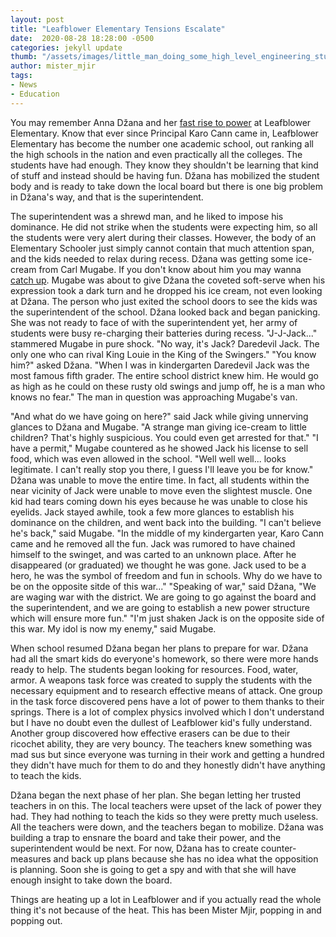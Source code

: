 ```yaml
---
layout: post
title: "Leafblower Elementary Tensions Escalate"
date:  2020-08-28 18:28:00 -0500
categories: jekyll update
thumb: "/assets/images/little_man_doing_some_high_level_engineering_stuff.jpg"
author: mister_mjir
tags:
- News
- Education
---
```


You may remember Anna Džana and her
[fast rise to power](https://hecrenews.github.io/jekyll/update/2020/08/23/student-becomes-president-of-all-clubs-administration-in-panic.html) at Leafblower
Elementary. Know that ever since Principal Karo Cann came in, Leafblower Elementary has become the number one academic school, out ranking all the high schools in the
nation and even practically all the colleges. The students have had enough. They know they shouldn't be learning that kind of stuff and instead should be having fun.
Džana has mobilized the student body and is ready to take down the local board but there is one big problem in Džana's way, and that is the superintendent.

The superintendent was a shrewd man, and he liked to impose his dominance. He did not strike when the students were expecting him, so all the students were very alert
during their classes. However, the body of an Elementary Schooler just simply cannot contain that much attention span, and the kids needed to relax during recess.
Džana was getting some ice-cream from Carl Mugabe. If you don't know about him you may wanna
[catch up](https://hecrenews.github.io/jekyll/update/2020/06/08/mysterious-white-van-parked-outside-school.html). Mugabe was about to give Džana the coveted soft-serve
when his expression took a dark turn and he dropped his ice cream, not even looking at Džana. The person who just exited the school doors to see the kids was the
superintendent of the school. Džana looked back and began panicking. She was not ready to face of with the superintendent yet, her army of students were busy
re-charging their batteries during recess. "J-J-Jack..." stammered Mugabe in pure shock. "No way, it's Jack? Daredevil Jack. The only one who can rival King Louie in
the King of the Swingers." "You know him?" asked Džana. "When I was in kindergarten Daredevil Jack was the most famous fifth grader. The entire school district knew
him. He would go as high as he could on these rusty old swings and jump off, he is a man who knows no fear." The man in question was approaching Mugabe's van.

"And what do we have going on here?" said Jack while giving unnerving glances to Džana and Mugabe. "A strange man giving ice-cream to little children? That's highly
suspicious. You could even get arrested for that." "I have a permit," Mugabe countered as he showed Jack his license to sell food, which was even allowed in the
school. "Well well well... looks legitimate. I can't really stop you there, I guess I'll leave you be for know." Džana was unable to move the entire time. In fact, all
students within the near vicinity of Jack were unable to move even the slightest muscle. One kid had tears coming down his eyes because he was unable to close his
eyelids. Jack stayed awhile, took a few more glances to establish his dominance on the children, and went back into the building. "I can't believe he's back," said
Mugabe. "In the middle of my kindergarten year, Karo Cann came and he removed all the fun. Jack was rumored to have chained himself to the swinget, and was carted to
an unknown place. After he disappeared (or graduated) we thought he was gone. Jack used to be a hero, he was the symbol of freedom and fun in schools. Why do we have
to be on the opposite sitde of this war..." "Speaking of war," said Džana, "We are waging war with the district. We are going to go against the board and the
superintendent, and we are going to establish a new power structure which will ensure more fun." "I'm just shaken Jack is on the opposite side of this war. My idol is
now my enemy," said Mugabe.

When school resumed Džana began her plans to prepare for war. Džana had all the smart kids do everyone's homework, so there were more hands ready to help. The students
began looking for resources. Food, water, armor. A weapons task force was created to supply the students with the necessary equipment and to research effective
means of attack. One group in the task force discovered pens have a lot of power to them thanks to their springs. There is a lot of complex physics involved which
I don't understand but I have no doubt even the dullest of Leafblower kid's fully understand. Another group discovered how effective erasers can be due to their
ricochet ability, they are very bouncy. The teachers knew something was mad sus but since everyone was turning in their work and getting a hundred they didn't have
much for them to do and they honestly didn't have anything to teach the kids.

Džana began the next phase of her plan. She began letting her trusted teachers in on this. The local teachers were upset of the lack of power they had. They had
nothing to teach the kids so they were pretty much useless. All the teachers were down, and the teachers began to mobilize. Džana was building a trap to ensnare
the board and take their power, and the superintendent would be next. For now, Džana has to create counter-measures and back up plans because she has no idea what
the opposition is planning. Soon she is going to get a spy and with that she will have enough insight to take down the board.

Things are heating up a lot in Leafblower and if you actually read the whole thing it's not because of the heat. This has been Mister Mjir, popping in and popping out.
